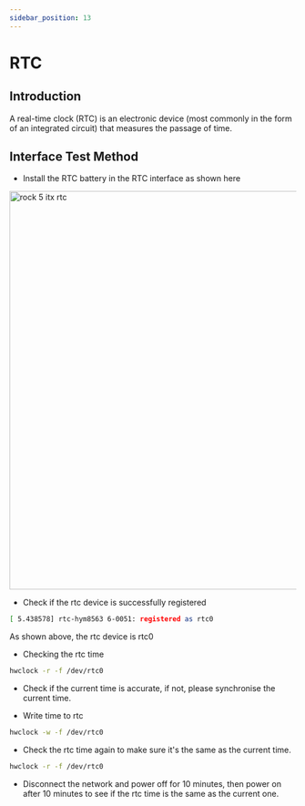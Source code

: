```yaml
---
sidebar_position: 13
---
```


# RTC

## Introduction

A real-time clock (RTC) is an electronic device (most commonly in the form of an integrated circuit) that measures the passage of time.

## Interface Test Method

- Install the RTC battery in the RTC interface as shown here

<img src="/img/rock5itx/rock5itx-rtc.webp" width="700" alt="rock 5 itx rtc" />

- Check if the rtc device is successfully registered

```bash
[ 5.438578] rtc-hym8563 6-0051: registered as rtc0
```

As shown above, the rtc device is rtc0

- Checking the rtc time

```bash
hwclock -r -f /dev/rtc0
```

- Check if the current time is accurate, if not, please synchronise the current time.

- Write time to rtc

```bash hwclock -w -f /dev/rtc0
hwclock -w -f /dev/rtc0
```

- Check the rtc time again to make sure it's the same as the current time.

```bash
hwclock -r -f /dev/rtc0
```

- Disconnect the network and power off for 10 minutes, then power on after 10 minutes to see if the rtc time is the same as the current one.
